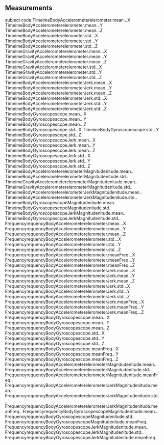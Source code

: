 ## Measurements
subject 
code 
TimeimeBodyAccelerometerelerometer.mean...X 
TimeimeBodyAccelerometerelerometer.mean...Y 
TimeimeBodyAccelerometerelerometer.mean...Z 
TimeimeBodyAccelerometerelerometer.std...X 
TimeimeBodyAccelerometerelerometer.std...Y 
TimeimeBodyAccelerometerelerometer.std...Z 
TimeimeGravityAccelerometerelerometer.mean...X 
TimeimeGravityAccelerometerelerometer.mean...Y 
TimeimeGravityAccelerometerelerometer.mean...Z 
TimeimeGravityAccelerometerelerometer.std...X 
TimeimeGravityAccelerometerelerometer.std...Y 
TimeimeGravityAccelerometerelerometer.std...Z 
TimeimeBodyAccelerometerelerometerJerk.mean...X 
TimeimeBodyAccelerometerelerometerJerk.mean...Y 
TimeimeBodyAccelerometerelerometerJerk.mean...Z 
TimeimeBodyAccelerometerelerometerJerk.std...X 
TimeimeBodyAccelerometerelerometerJerk.std...Y 
TimeimeBodyAccelerometerelerometerJerk.std...Z 
TimeimeBodyGyroscopescope.mean...X 
TimeimeBodyGyroscopescope.mean...Y 
TimeimeBodyGyroscopescope.mean...Z 
TimeimeBodyGyroscopescope.std...X 
TimeimeBodyGyroscopescope.std...Y 
TimeimeBodyGyroscopescope.std...Z 
TimeimeBodyGyroscopescopeJerk.mean...X 
TimeimeBodyGyroscopescopeJerk.mean...Y 
TimeimeBodyGyroscopescopeJerk.mean...Z 
TimeimeBodyGyroscopescopeJerk.std...X 
TimeimeBodyGyroscopescopeJerk.std...Y 
TimeimeBodyGyroscopescopeJerk.std...Z 
TimeimeBodyAccelerometerelerometerMagnitudenitude.mean.. 
TimeimeBodyAccelerometerelerometerMagnitudenitude.std..
TimeimeGravityAccelerometerelerometerMagnitudenitude.mean..
TimeimeGravityAccelerometerelerometerMagnitudenitude.std..
TimeimeBodyAccelerometerelerometerJerkMagnitudenitude.mean..
TimeimeBodyAccelerometerelerometerJerkMagnitudenitude.std.. 
TimeimeBodyGyroscopescopeMagnitudenitude.mean.. 
TimeimeBodyGyroscopescopeMagnitudenitude.std.. 
TimeimeBodyGyroscopescopeJerkMagnitudenitude.mean.. 
TimeimeBodyGyroscopescopeJerkMagnitudenitude.std.. 
FrequencyrequencyBodyAccelerometerelerometer.mean...X 
FrequencyrequencyBodyAccelerometerelerometer.mean...Y 
FrequencyrequencyBodyAccelerometerelerometer.mean...Z 
FrequencyrequencyBodyAccelerometerelerometer.std...X 
FrequencyrequencyBodyAccelerometerelerometer.std...Y 
FrequencyrequencyBodyAccelerometerelerometer.std...Z 
FrequencyrequencyBodyAccelerometerelerometer.meanFreq...X
FrequencyrequencyBodyAccelerometerelerometer.meanFreq...Y 
FrequencyrequencyBodyAccelerometerelerometer.meanFreq...Z 
FrequencyrequencyBodyAccelerometerelerometerJerk.mean...X 
FrequencyrequencyBodyAccelerometerelerometerJerk.mean...Y 
FrequencyrequencyBodyAccelerometerelerometerJerk.mean...Z 
FrequencyrequencyBodyAccelerometerelerometerJerk.std...X 
FrequencyrequencyBodyAccelerometerelerometerJerk.std...Y 
FrequencyrequencyBodyAccelerometerelerometerJerk.std...Z 
FrequencyrequencyBodyAccelerometerelerometerJerk.meanFreq...X 
FrequencyrequencyBodyAccelerometerelerometerJerk.meanFreq...Y 
FrequencyrequencyBodyAccelerometerelerometerJerk.meanFreq...Z 
FrequencyrequencyBodyGyroscopescope.mean...X 
FrequencyrequencyBodyGyroscopescope.mean...Y 
FrequencyrequencyBodyGyroscopescope.mean...Z 
FrequencyrequencyBodyGyroscopescope.std...X 
FrequencyrequencyBodyGyroscopescope.std...Y 
FrequencyrequencyBodyGyroscopescope.std...Z 
FrequencyrequencyBodyGyroscopescope.meanFreq...X 
FrequencyrequencyBodyGyroscopescope.meanFreq...Y 
FrequencyrequencyBodyGyroscopescope.meanFreq...Z 
FrequencyrequencyBodyAccelerometerelerometerMagnitudenitude.mean.. 
FrequencyrequencyBodyAccelerometerelerometerMagnitudenitude.std.. 
FrequencyrequencyBodyAccelerometerelerometerMagnitudenitude.meanFreq.. 
FrequencyrequencyBodyAccelerometerelerometerJerkMagnitudenitude.mean.. 
FrequencyrequencyBodyAccelerometerelerometerJerkMagnitudenitude.std.. 
FrequencyrequencyBodyAccelerometerelerometerJerkMagnitudenitude.meanFreq.. 
FrequencyrequencyBodyGyroscopescopeMagnitudenitude.mean.. 
FrequencyrequencyBodyGyroscopescopeMagnitudenitude.std.. 
FrequencyrequencyBodyGyroscopescopeMagnitudenitude.meanFreq.. 
FrequencyrequencyBodyGyroscopescopeJerkMagnitudenitude.mean.. 
FrequencyrequencyBodyGyroscopescopeJerkMagnitudenitude.std..
FrequencyrequencyBodyGyroscopescopeJerkMagnitudenitude.meanFreq..
